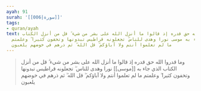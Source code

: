 ```yaml
---
ayah: 91
surah: '[[006|سورة]]'
tags:
- quran/ayah
text: وما قدروا الله حق قدره إذ قالوا ما أنزل الله على بشر من شيء ۗ قل من أنزل الكتاب
  الذي جاء به موسى نورا وهدى للناس ۖ تجعلونه قراطيس تبدونها وتخفون كثيرا ۖ وعلمتم
  ما لم تعلموا أنتم ولا آباؤكم ۖ قل الله ۖ ثم ذرهم في خوضهم يلعبون
---
```

> وما قدروا الله حق قدره إذ قالوا ما أنزل الله على بشر من شيء ۗ قل من أنزل الكتاب الذي جاء به [[موسى]] نورا وهدى للناس ۖ تجعلونه قراطيس تبدونها وتخفون كثيرا ۖ وعلمتم ما لم تعلموا أنتم ولا آباؤكم ۖ قل الله ۖ ثم ذرهم في خوضهم يلعبون
